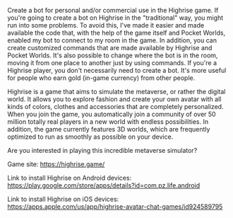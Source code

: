 Create a bot for personal and/or commercial use in the Highrise game.
If you're going to create a bot on Highrise in the "traditional" way, you might run into some problems. To avoid this, I've made it easier and made available the code that, with the help of the game itself and Pocket Worlds, enabled my bot to connect to my room in the game.
In addition, you can create customized commands that are made available by Highrise and Pocket Worlds. It's also possible to change where the bot is in the room, moving it from one place to another just by using commands.
If you're a Highrise player, you don't necessarily need to create a bot. It's more useful for people who earn gold (in-game currency) from other people.

Highrise is a game that aims to simulate the metaverse, or rather the digital world. It allows you to explore fashion and create your own avatar with all kinds of colors, clothes and accessories that are completely personalized.
When you join the game, you automatically join a community of over 50 million totally real players in a new world with endless possibilities. In addition, the game currently features 3D worlds, which are frequently optimized to run as smoothly as possible on your device.

Are you interested in playing this incredible metaverse simulator?

Game site: https://highrise.game/

Link to install Highrise on Android devices: https://play.google.com/store/apps/details?id=com.pz.life.android

Link to install Highrise on iOS devices: https://apps.apple.com/us/app/highrise-avatar-chat-games/id924589795
